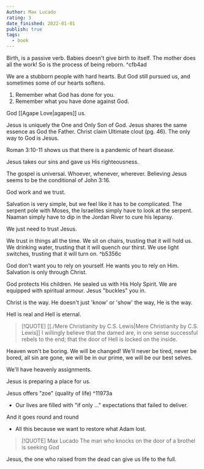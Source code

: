 ```yaml
---
Author: Max Lucado
rating: 3
date_finished: 2022-01-01
publish: true
tags:
  - book
---
```


Birth, is a passive verb. Babies doesn't give birth to itself. The mother does all the work! So is the process of being reborn. ^cfb4ad

We are a stubborn people with hard hearts. But God still pursued us, and sometimes some of our hearts softens.

1.  Remember what God has done for you.
2.  Remember what you have done against God.

God [[Agape Love|agapes]] us.

Jesus is uniquely the One and Only Son of God. Jesus shares the same essence as God the Father. Christ claim Ultimate clout (pg. 46). The only way to God is Jesus.

Roman 3:10-11 shows us that there is a pandemic of heart disease.

Jesus takes our sins and gave us His righteousness.

The gospel is universal. Whoever, whenever, wherever. Believing Jesus seems to be the conditional of John 3:16.

God work and we trust.

Salvation is very simple, but we feel like it has to be complicated. The serpent pole with Moses, the Israelites simply have to look at the serpent. Naaman simply have to dip in the Jordan River to cure his leparsy.

We just need to trust Jesus.

We trust in things all the time. We sit on chairs, trusting that it will hold us. We drinking water, trusting that it will quench our thirst. We use light switches, trusting that it will turn on. ^b5356c

God don't want you to rely on yourself. He wants you to rely on Him. Salvation is only through Christ.

God protects His children. He sealed us with His Holy Spirit. We are equipped with spiritual armour. Jesus "buckles" you in.

Christ is the way. He doesn't just 'know' or 'show' the way, He is the way.

Hell is real and Hell is eternal.


> [!QUOTE] [[./Mere Christianity by C.S. Lewis|Mere Christianity by C.S. Lewis]]
> I willingly believe that the damed are, in one sense successful rebels to the end; that the door of Hell is locked on the inside.

Heaven won't be boring. We will be changed! We'll never be tired, never be bored, all sin are gone, we will be in our prime, we will be our best selves.

We'll have heavenly assignments.

Jesus is preparing a place for us.

Jesus offers "zoe" (quality of life) ^11973a

- Our lives are filled with "if only ..." expectations that failed to deliver.

And it goes round and round

- All this because we want to restore what Adam lost.

> [!QUOTE] Max Lucado
> The man who knocks on the door of a brothel is seeking God

Jesus, the one who raised from the dead can give us life to the full.
